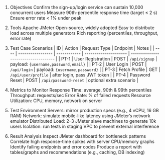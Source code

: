 1. Objectives
    Confirm the sign-up/login service can sustain 10,000 concurrent users
    Measure 90th-percentile response time (target ≤ 2 s)
    Ensure error rate < 1% under peak

2. Tools
    Apache JMeter
        Open-source, widely adopted
        Easy to distribute load across multiple generators
        Rich reporting (percentiles, throughput, error rate)


3. Test Case Scenarios
| ID   | Action            | Request Type | Endpoint              | Notes                                |
| ---- | ----------------- | ------------ | --------------------- | ------------------------------------ |
| PT-1 | User Registration | POST         | `/api/signup`         | payload: `{username,password,email}` |
| PT-2 | User Login        | POST         | `/api/login`          | payload: `{username,password}`       |
| PT-3 | Fetch Profile     | GET          | `/api/user/profile`   | after login, pass JWT token          |
| PT-4 | Password Reset    | POST         | `/api/password-reset` | optional extra scenario              |


4. Metrics to Monitor
    Response Time: average, 90th & 99th percentiles
    Throughput: requests/sec
    Error Rate: % of failed requests
    Resource Utilization: CPU, memory, network on server

5. Test Environment
    Servers: mirror production specs (e.g., 4 vCPU, 16 GB RAM)
    Network: simulate mobile-like latency using JMeter’s network emulator
    Distributed Load: 2–3 JMeter slave machines to generate 10k users
    Isolation: run tests in staging VPC to prevent external interference

6. Result Analysis
    Inspect JMeter dashboard for bottleneck patterns
    Correlate high response-time spikes with server CPU/memory graphs
    Identify failing endpoints and error codes
    Produce a report with tables/graphs and recommendations (e.g., caching, DB indexing)

